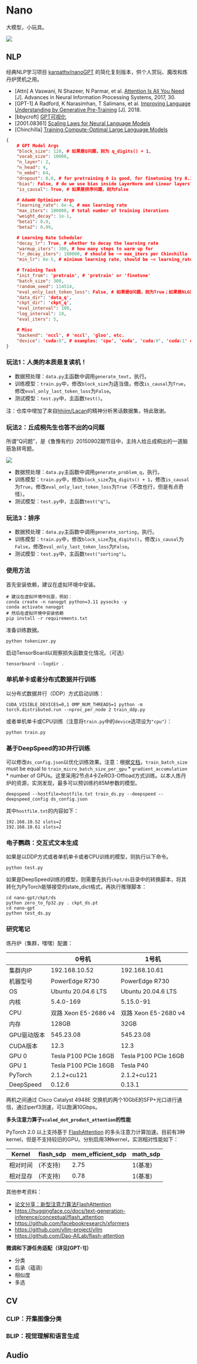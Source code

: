 
# Nano

大模型，小玩具。

![ ](./nano.jpg)

## NLP

经典NLP学习项目 [karpathy/nanoGPT](https://github.com/karpathy/nanoGPT) 的简化复刻版本，供个人赏玩、魔改和炼丹炉煲机之用。

- [Attn] A Vaswani, N Shazeer, N Parmar, et al. [Attention Is All You Need](https://arxiv.org/abs/1706.03762) [J]. Advances in Neural Information Processing Systems, 2017, 30.
- [GPT-1] A Radford, K Narasimhan, T Salimans, et al. [Improving Language Understanding by Generative Pre-Training](https://s3-us-west-2.amazonaws.com/openai-assets/research-covers/language-unsupervised/language_understanding_paper.pdf) [J]. 2018.
- [bbycroft] [GPT可视化](https://bbycroft.net/llm)
- [2001.08361] [Scaling Laws for Neural Language Models](https://arxiv.org/abs/2001.08361)
- [Chinchilla] [Training Compute-Optimal Large Language Models](https://arxiv.org/abs/2203.15556)

```json
{
    # GPT Model Args
    "block_size": 128, # 如果是Q问题，则为 q_digits() + 1,
    "vocab_size": 10000,
    "n_layer": 2,
    "n_head": 4,
    "n_embd": 64,
    "dropout": 0.0, # for pretraining 0 is good, for finetuning try 0.1+
    "bias": False, # do we use bias inside LayerNorm and Linear layers?
    "is_causal": True, # 如果是排序问题，则为False

    # AdamW Optimizer Args
    "learning_rate": 6e-4, # max learning rate
    "max_iters": 100000, # total number of training iterations
    "weight_decay": 1e-1,
    "beta1": 0.9,
    "beta2": 0.99,

    # Learning Rate Scheduler
    "decay_lr": True, # whether to decay the learning rate
    "warmup_iters": 300, # how many steps to warm up for
    "lr_decay_iters": 100000, # should be ~= max_iters per Chinchilla
    "min_lr": 6e-5, # minimum learning rate, should be ~= learning_rate/10 per Chinchilla

    # Training Task
    "init_from": 'pretrain', # 'pretrain' or 'finetune'
    "batch_size": 300,
    "random_seed": 114514,
    "eval_only_last_token_loss": False, # 如果是Q问题，则为True；如果是NLG问题，则为False
    "data_dir": 'data_q',
    "ckpt_dir": 'ckpt_q',
    "eval_interval": 100,
    "log_interval": 10,
    "eval_iters": 5,

    # Misc
    "backend": 'nccl', # 'nccl', 'gloo', etc.
    "device": 'cuda:0', # examples: 'cpu', 'cuda', 'cuda:0', 'cuda:1' etc., or try 'mps' on macbooks
}
```

### 玩法1：人类的本质是复读机！

- 数据预处理：`data.py`主函数中调用`generate_text`，执行。
- 训练模型：`train.py`中，修改`block_size`为适当值，修改`is_causal`为`True`，修改`eval_only_last_token_loss`为`False`。
- 测试模型：`test.py`中，主函数`test()`。

注：仓库中增加了来自[hhiim/Lacan](https://github.com/hhiim/Lacan)的精神分析黑话数据集，特此致谢。

### 玩法2：丘成桐先生也答不出的Q问题

所谓“Q问题”，是《鲁豫有约》20150902期节目中，主持人给丘成桐出的一道脑筋急转弯题。

![ ](./q.jpg)

- 数据预处理：`data.py`主函数中调用`generate_problem_q`，执行。
- 训练模型：`train.py`中，修改`block_size`为`q_digits() + 1`，修改`is_causal`为`True`，修改`eval_only_last_token_loss`为`True`（不改也行，但是有点奇怪）。
- 测试模型：`test.py`中，主函数`test("q")`。

### 玩法3：排序

- 数据预处理：`data.py`主函数中调用`generate_sorting`，执行。
- 训练模型：`train.py`中，修改`block_size`为`q_digits()`，修改`is_causal`为`False`，修改`eval_only_last_token_loss`为`False`。
- 测试模型：`test.py`中，主函数`test("sorting")`。

### 使用方法

首先安装依赖，建议在虚拟环境中安装。

```
# 建议在虚拟环境中玩耍，例如：
conda create -n nanogpt python=3.11 pysocks -y
conda activate nanogpt
# 然后在虚拟环境中安装依赖
pip install -r requirements.txt
```

准备训练数据。

```
python tokenizer.py
```

启动TensorBoard以观察损失函数变化情况。（可选）

```
tensorboard --logdir .
```

### 单机单卡或者分布式数据并行训练

以分布式数据并行（DDP）方式启动训练：

```
CUDA_VISIBLE_DEVICES=0,1 OMP_NUM_THREADS=1 python -m torch.distributed.run --nproc_per_node 2 train_ddp.py
```

或者单机单卡或CPU训练（注意将`train.py`中的`device`选项设为`"cpu"`）：

```
python train.py
```

### 基于DeepSpeed的3D并行训练

可以修改`ds_config.json`以优化训练效果。注意：根据[文档](https://www.deepspeed.ai/docs/config-json/)，`train_batch_size` must be equal to `train_micro_batch_size_per_gpu` * `gradient_accumulation` * number of GPUs。这里采用2节点4卡ZeRO3-Offload方式训练。以本人炼丹炉的资源，实测发现，最多可以预训练约85M参数的模型。

```
deepspeed --hostfile=hostfile.txt train_ds.py --deepspeed --deepspeed_config ds_config.json
```

其中`hostfile.txt`的内容如下：

```
192.168.10.52 slots=2
192.168.10.61 slots=2
```

### 电子鹦鹉：交互式文本生成

如果是以DDP方式或者单机单卡或者CPU训练的模型，则执行以下命令。

```
python test.py
```

如果是DeepSpeed训练的模型，则需要先执行`ckpt/ds`目录中的转换脚本，将其转化为PyTorch能够接受的state_dict格式，再执行推理脚本：

```
cd nano-gpt/ckpt/ds
python zero_to_fp32.py . ckpt_ds.pt
cd nano-gpt
python test_ds.py
```

### 研究笔记

炼丹炉（集群，嘿嘿）配置：

||0号机|1号机|
|--|--|--|
|集群内IP|192.168.10.52|192.168.10.61|
|机器型号|PowerEdge R730|PowerEdge R730|
|OS|Ubuntu 20.04.6 LTS|Ubuntu 20.04.6 LTS|
|内核|5.4.0-169|5.15.0-91|
|CPU|双路 Xeon E5-2686 v4|双路 Xeon E5-2680 v4|
|内存|128GB|32GB|
|GPU驱动版本|545.23.08|545.23.08|
|CUDA版本|12.3|12.3|
|GPU 0|Tesla P100 PCIe 16GB|Tesla P100 PCIe 16GB|
|GPU 1|Tesla P100 PCIe 16GB|Tesla P40|
|PyTorch|2.1.2+cu121|2.1.2+cu121|
|DeepSpeed|0.12.6|0.13.1|

两机之间通过 Cisco Catalyst 4948E 交换机的两个10GbE的SFP+光口进行通信，通过iperf3测速，可以跑满10Gbps。

**多头注意力算子`scaled_dot_product_attention`的性能**

PyTorch 2.0 以上支持基于 [FlashAttention](https://arxiv.org/abs/2205.14135) 的多头注意力计算加速。目前有3种kernel，但是不支持较旧的GPU。分别启用3种kernel，实测相对性能如下：

|Kernel|flash_sdp|mem_efficient_sdp|math_sdp|
|------|------|----|--|
|相对时间|(不支持)|2.75|1(基准)|
|相对显存|(不支持)|0.78|1(基准)|

其他参考资料：

- [论文分享：新型注意力算法FlashAttention](https://www.bilibili.com/video/BV1zs4y1J7tb/)
- https://huggingface.co/docs/text-generation-inference/conceptual/flash_attention
- https://github.com/facebookresearch/xformers
- https://github.com/vllm-project/vllm
- https://github.com/Dao-AILab/flash-attention

**微调和下游任务适配（详见[GPT-1]）**

- 分类
- 后承（蕴涵）
- 相似度
- 多选

## CV

### CLIP：开集图像分类

### BLIP：视觉理解和语言生成

## Audio
